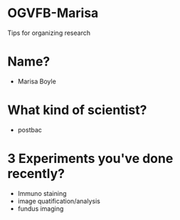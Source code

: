# OGVFB-Marisa
Tips for organizing research

# Name?
- Marisa Boyle
# What kind of scientist?
- postbac
# 3 Experiments you've done recently?
- Immuno staining 
- image quatification/analysis 
- fundus imaging
